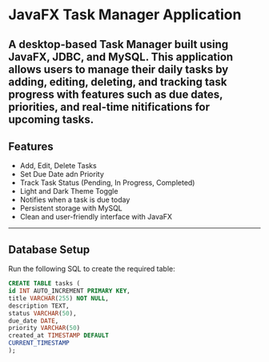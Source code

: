 # JavaFX Task Manager Application

A desktop-based Task Manager built using **JavaFX**, **JDBC**, and **MySQL**.
This application allows users to manage their daily tasks by adding, editing,
deleting, and tracking task progress with features such as due dates, priorities,
and real-time nitifications for upcoming tasks.
---
## Features
- Add, Edit, Delete Tasks
- Set Due Date adn Priority
- Track Task Status (Pending, In Progress, Completed)
- Light and Dark Theme Toggle
- Notifies when a task is due today
- Persistent storage with MySQL
- Clean and user-friendly interface with JavaFX

---

## Database Setup

Run the following SQL to create the required table:

```sql
CREATE TABLE tasks (
id INT AUTO_INCREMENT PRIMARY KEY,
title VARCHAR(255) NOT NULL,
description TEXT,
status VARCHAR(50),
due_date DATE,
priority VARCHAR(50)
created_at TIMESTAMP DEFAULT
CURRENT_TIMESTAMP
);
```

